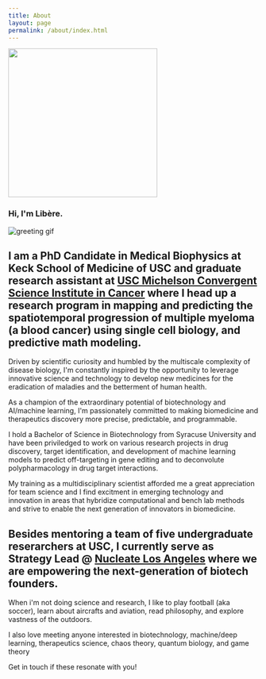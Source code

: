 ```yaml
---
title: About
layout: page
permalink: /about/index.html
---
```

<img src="{{ site.url }}/{{ site.picture }}" style="width:300px;"/>

### Hi, I'm Libère.

![greeting gif](https://github.com/alansmathew/alansmathew/raw/master/lang.gif)

I am a PhD Candidate in Medical Biophysics at Keck School of Medicine of USC and graduate research assistant at [USC Michelson Convergent Science Institute in Cancer](https://kuhn.usc.edu/) where I head up a research program in mapping and predicting the spatiotemporal progression of multiple myeloma (a blood cancer) using single cell biology, and predictive math modeling.
--
Driven by scientific curiosity and humbled by the multiscale complexity of disease biology, I'm constantly inspired by the opportunity to leverage innovative science and technology to develop new medicines for the eradication of maladies and the betterment of human health.

As a champion of the extraordinary potential of biotechnology and AI/machine learning, I'm passionately committed to making biomedicine and therapeutics discovery more precise, predictable, and programmable.

I hold a Bachelor of Science in Biotechnology from Syracuse University and have been priviledged to work on various research projects in drug discovery, target identification, and development of machine learning models to predict off-targeting in gene editing and to deconvolute polypharmacology in drug target interactions.

My training as a multidisciplinary scientist afforded me a great appreciation for team science and I find excitment in emerging technology and innovation in areas that hybridize computational and bench lab methods and strive to enable the next generation of innovators in biomedicine.

<!---  in the biopharmaceutical industry developing machine learning models to predict (1) [off-targeting in gene silencing/editing](https://en.calameo.com/read/0041626681a7296f0e0a8) and (2) [drug-target interactions](https://www.ncbi.nlm.nih.gov/pmc/articles/PMC5166585/).-->

Besides mentoring a team of five undergraduate reserarchers at USC, I currently serve as Strategy Lead @ [Nucleate Los Angeles](https://www.nucleate.xyz/locations/los-angeles-ca/) where we are empowering the next-generation of biotech founders.
---
When i'm not doing science and research, I like to play football (aka soccer), learn about aircrafts and aviation, read philosophy, and explore vastness of the outdoors.

I also love meeting anyone interested in biotechnology, machine/deep learning, therapeutics science, chaos theory, quantum biology, and game theory

Get in touch if these resonate with you!
